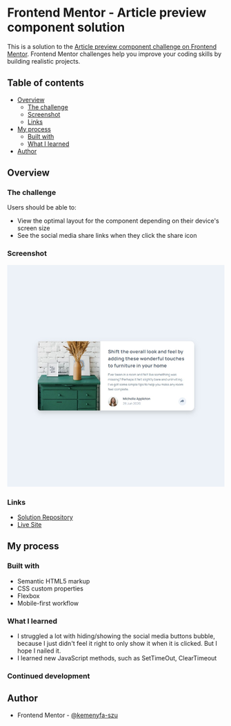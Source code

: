 # Frontend Mentor - Article preview component solution

This is a solution to the [Article preview component challenge on Frontend Mentor](https://www.frontendmentor.io/challenges/article-preview-component-dYBN_pYFT). Frontend Mentor challenges help you improve your coding skills by building realistic projects.

## Table of contents

- [Overview](#overview)
  - [The challenge](#the-challenge)
  - [Screenshot](#screenshot)
  - [Links](#links)
- [My process](#my-process)
  - [Built with](#built-with)
  - [What I learned](#what-i-learned)
- [Author](#author)

## Overview

### The challenge

Users should be able to:

- View the optimal layout for the component depending on their device's screen size
- See the social media share links when they click the share icon

### Screenshot

![Screenshot](./images/screenshot.jpg)

### Links

- [Solution Repository](https://github.com/kemenyfa-szu/frontendmentor-013-article-preview)
- [Live Site](https://kemenyfa-szu.github.io/frontendmentor-013-article-preview/)

## My process

### Built with

- Semantic HTML5 markup
- CSS custom properties
- Flexbox
- Mobile-first workflow

### What I learned

- I struggled a lot with hiding/showing the social media buttons bubble, because I just didn't feel it right to only show it when it is clicked. But I hope I nailed it.
- I learned new JavaScript methods, such as SetTimeOut, ClearTimeout

### Continued development

## Author

- Frontend Mentor - [@kemenyfa-szu](https://www.frontendmentor.io/profile/kemenyfa-szu)
